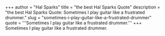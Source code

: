 +++
author = "Hal Sparks"
title = "the best Hal Sparks Quote"
description = "the best Hal Sparks Quote: Sometimes I play guitar like a frustrated drummer."
slug = "sometimes-i-play-guitar-like-a-frustrated-drummer"
quote = '''Sometimes I play guitar like a frustrated drummer.'''
+++
Sometimes I play guitar like a frustrated drummer.
